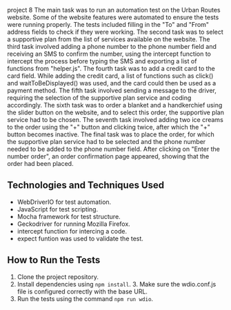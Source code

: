 project 8
The main task was to run an automation test on the Urban Routes website. Some of the website features were automated to ensure the tests were running properly. The tests included filling in the "To" and "From" address fields to check if they were working. The second task was to select a supportive plan from the list of services available on the website. The third task involved adding a phone number to the phone number field and receiving an SMS to confirm the number, using the intercept function to intercept the process before typing the SMS and exporting a list of functions from "helper.js". The fourth task was to add a credit card to the card field. While adding the credit card, a list of functions such as click() and waitToBeDisplayed() was used, and the card could then be used as a payment method. The fifth task involved sending a message to the driver, requiring the selection of the supportive plan service and coding accordingly. The sixth task was to order a blanket and a handkerchief using the slider button on the website, and to select this order, the supportive plan service had to be chosen. The seventh task involved adding two ice creams to the order using the "+" button and clicking twice, after which the "+" button becomes inactive. The final task was to place the order, for which the supportive plan service had to be selected and the phone number needed to be added to the phone number field. After clicking on "Enter the number order", an order confirmation page appeared, showing that the order had been placed.

## Technologies and Techniques Used
- WebDriverIO for test automation.
- JavaScript for test scripting.
- Mocha framework for test structure.
- Geckodriver for running Mozilla Firefox. 
- intercept function for intercing a code.
- expect funtion was used to validate the test. 

## How to Run the Tests
1. Clone the project repository.
2. Install dependencies using `npm install`.
3. Make sure the wdio.conf.js file is configured correctly with the base URL.
4. Run the tests using the command `npm run wdio`.
